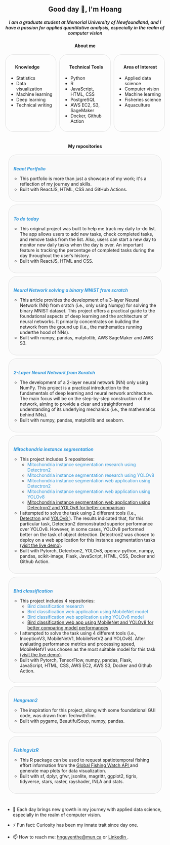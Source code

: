 <h2 align="center">Good day 👋, I'm Hoang</h2>
<h5 align="center" style="font-weight: 600;"> I am a graduate student at Memorial University of Newfoundland, and I have a passion for applied quantitative analysis, especially in the realm of computer vision</h5>

<h4 align="center">About me</h4>

<!-- Main card container -->
<div style="display: flex; justify-content: space-between;">

  <!-- Left card: Knowledge -->
  <div style="flex: 1; padding: 10px; border: 1px solid #ddd; border-radius: 25px; margin-right: 10px;">
    <h4 style="padding-left:20px">Knowledge</h4>
    <ul>
      <li>Statistics</li>
      <li>Data visualization</li>
      <li>Machine learning</li>
      <li>Deep learning</li>
      <li>Technical writing</li>
    </ul>
  </div>

  <!-- Middle card: Technical Tools -->
  <div style="flex: 1; padding: 10px; border: 1px solid #ddd; border-radius: 25px; margin-right: 10px;">
    <h4 style="padding-left:20px">Technical Tools</h4>
    <ul>
      <li>Python</li>
      <li>R</li>
      <li>JavaScript, HTML, CSS</li>
      <li>PostgreSQL</li>
      <li>AWS EC2, S3, SageMaker</li>
      <li>Docker, Github Action</li>
    </ul>
  </div>

  <!-- Right card: Area of Interest -->
  <div style="flex: 1; padding: 10px; border: 1px solid #ddd; border-radius: 25px;">
    <h4 style="padding-left:20px">Area of Interest</h4>
    <ul>
      <li>Applied data science</li>
      <li>Computer vision</li>
      <li>Machine learning</li>
      <li>Fisheries science</li>
      <li>Aquaculture</li>      
    </ul>
  </div>

</div>

</br>

<h4 align="center">My repositories</h4>

<div style="margin: 10px; padding: 15px; border: 1px solid #ddd; border-radius: 25px; background-color: #f9f9f9;">
    <h5 style="margin-bottom: 5px; color: #2c3e50;">
        <a href="https://leoutas.github.io/react_portfolio/#" style="text-decoration: none; color: #3498db;">React Portfolio</a>
    </h5>
    <ul style="padding-left: 20px; list-style-type: circle;">
        <li>This portfolio is more than just a showcase of my work; it's a reflection of my journey and skills.</li>
        <li>Built with ReactJS, HTML, CSS and GitHub Actions.</li>
    </ul>
</div>

<div style="margin: 10px; padding: 15px; border: 1px solid #ddd; border-radius: 25px; background-color: #f9f9f9;">
    <h5 style="margin-bottom: 5px; color: #2c3e50;">
        <a href="https://todotoday0.netlify.app/" style="text-decoration: none; color: #3498db;">To do today</a>
    </h5>
    <ul style="padding-left: 20px; list-style-type: circle;">
        <li>This original project was built to help me track my daily to-do list. The app allows users to add new tasks, check completed tasks, and remove tasks from the list. Also, users can start a new day to monitor new daily tasks when the day is over. An important feature is tracking the percentage of completed tasks during the day throughout the user’s history.</li>
        <li>Built with ReactJS, HTML and CSS.</li>
    </ul>
</div>

<div style="margin: 10px; padding: 15px; border: 1px solid #ddd; border-radius: 25px; background-color: #f9f9f9;">
    <h5 style="margin-bottom: 5px; color: #2c3e50;">
        <a href="https://github.com/LeoUtas/sagemaker_binary_mnist.git" style="text-decoration: none; color: #3498db;">Neural Network solving a binary MNIST from scratch</a>
    </h5>
    <ul style="padding-left: 20px; list-style-type: circle;">
        <li> This article provides the development of a 3-layer Neural Network (NN) from sratch (i.e., only using Numpy) for solving the binary MNIST dataset. This project offers a practical guide to the foundational aspects of deep learning and the architecture of neural networks. It primarily concentrates on building the network from the ground up (i.e., the mathematics running underthe hood of NNs).</li>
        <li>Built with numpy, pandas, matplotlib, AWS SageMaker and AWS S3.</li>
    </ul>
</div>

<div style="margin: 10px; padding: 15px; border: 1px solid #ddd; border-radius: 25px; background-color: #f9f9f9;">
    <h5 style="margin-bottom: 5px; color: #2c3e50;">
        <a href="https://github.com/LeoUtas/2-layer_neural_network.git" style="text-decoration: none; color: #3498db;">2-Layer Neural Network from Scratch</a>
    </h5>
    <ul style="padding-left: 20px; list-style-type: circle;">
        <li> The development of a 2-layer neural network (NN) only using NumPy. This project is a practical introduction to the fundamentals of deep learning and neural network architecture. The main focus will be on the step-by-step construction of the network, aiming to provide a clear and straightforward understanding of its underlying mechanics (i.e., the mathematics behind NNs).</li>
        <li>Built with numpy, pandas, matplotlib and seaborn.</li>
    </ul>
</div>

<div style="margin: 10px; padding: 15px; border: 1px solid #ddd; border-radius: 25px; background-color: #f9f9f9;">
    <h5 style="margin-bottom: 5px; color: #2c3e50;">
        <a href="https://github.com/LeoUtas/Mitochondria_segmentation_flask_detectron2.git" style="text-decoration: none; color: #3498db;">Mitochondria instance segmentation</a>
    </h5>
    <ul style="padding-left: 20px; list-style-type: circle;">
        <li>This project includes 5 repositories:
            <ul>
                <li>
                <a href="https://github.com/LeoUtas/Mitochondria_segmentation_research_detectron2.git" style="text-decoration: none; color: #3498db;">Mitochondria instance segmentation research using Detectron2</a>
                </li>
                <li>
                <a href="https://github.com/LeoUtas/Mitochondria_segmentation_research_YOLOv8.git" style="text-decoration: none; color: #3498db;">Mitochondria instance segmentation research using YOLOv8</a>
                </li>                
                <li>
               <a href="https://github.com/LeoUtas/Mitochondria_segmentation_flask_detectron2.git" style="text-decoration: none; color: #3498db;">Mitochondria instance segmentation web application using Detectron2</a>
                </li>
                <li>
                <a href="https://github.com/LeoUtas/Mitochondria_segmentation_flask_YOLOv8.git" style="text-decoration: none; color: #3498db;">Mitochondria instance segmentation web application using YOLOv8</a>
                </li>
                <li>
                <a href="https://github.com/LeoUtas/Mitochondria_segmentation_flask_2models.git">Mitochondria instance segmentation web application using Detectron2 and YOLOv8 for better comparison</a>
                </li>
            </ul>
        </li>
        <li>
            I attempted to solve the task using 2 different tools (i.e., <a href="https://github.com/facebookresearch/detectron2/blob/main/README.md">Detectron</a> and <a href="https://github.com/ultralytics/ultralytics"> YOLOv8 </a>). The results indicated that, for this particular task, Detectron2 demonstrated superior performance over YOLOv8. However, in some cases, YOLOv8 performed better on the task of object detection.
            Detectron2 was chosen to deploy on a web application for this instance segmentation tasks <a href="https://mito-app-651cbfda9bde.herokuapp.com/">(visit the live demo)</a>.
        </li>
        <li>
            Built with Pytorch, Detectron2, YOLOv8, opencv-python, numpy, pandas, scikit-image, Flask, JavaScript, HTML, CSS, Docker and Github Action.
        </li>
    </ul>
</div>

<div style="margin: 10px; padding: 15px; border: 1px solid #ddd; border-radius: 25px; background-color: #f9f9f9;">
    <h5 style="margin-bottom: 5px; color: #2c3e50;">
        <a href="https://github.com/LeoUtas/bird_classification_flask_MobileNet.git" style="text-decoration: none; color: #3498db;">Bird classification</a>
    </h5>
    <ul style="padding-left: 20px; list-style-type: circle;">
        <li>This project includes 4 repositories:
            <ul>                
                <li>
                <a href="https://github.com/LeoUtas/bird_classification_research.git" style="text-decoration: none; color: #3498db;">Bird classification research</a>
                </li>
                <li>
                <a href="https://github.com/LeoUtas/bird_classification_flask_MobileNet.git" style="text-decoration: none; color: #3498db;">Bird classification web application using MobileNet model</a>
                </li>
                <li>
                <a href="https://github.com/LeoUtas/bird_classification_flask_YOLOv8.git" style="text-decoration: none; color: #3498db;">Bird classification web application using YOLOv8 model</a>
                </li>
                <li>
                <a href="https://github.com/LeoUtas/bird_classification_flask_2models.git">Bird classification web app using MobileNet and YOLOv8 for better comparing model performances</a>
                </li>                                
            </ul>
        </li>
        <li>
            I attempted to solve the task using 4 different tools (i.e., InceptionV3, MobileNetV1, MobileNetV2 and YOLOv8). After evaluating performance metrics and processing speed, MobileNetV1 was chosen as the most suitable model for this task <a href="https://bird-classification524-b310a542793a.herokuapp.com/">(visit the live demo)</a>.
        </li>
        <li>
            Built with Pytorch, TensorFlow, numpy, pandas, Flask, JavaScript, HTML, CSS, AWS EC2, AWS S3, Docker and Github Action.
        </li>
    </ul>
</div>

<div style="margin: 10px; padding: 15px; border: 1px solid #ddd; border-radius: 25px; background-color: #f9f9f9;">
    <h5 style="margin-bottom: 5px; color: #2c3e50;">
        <a href="https://github.com/LeoUtas/hangman2.git" style="text-decoration: none; color: #3498db;">Hangman2</a>
    </h5>
    <ul style="padding-left: 20px; list-style-type: circle;">
        <li>The inspiration for this project, along with some foundational GUI code, was drawn from TechwithTim.</li>
        <li>Built with pygame, BeautifulSoup, numpy, pandas.</li>
    </ul>
</div>

<div style="margin: 10px; padding: 15px; border: 1px solid #ddd; border-radius: 25px; background-color: #f9f9f9;">
    <h5 style="margin-bottom: 5px; color: #2c3e50;">
        <a href="https://github.com/LeoUtas/fishingvizr.git" style="text-decoration: none; color: #3498db;">FishingvizR</a>
    </h5>
    <ul style="padding-left: 20px; list-style-type: circle;">
        <li>This R package can be used to request spatiotemporal fishing effort information from the <a href="https://globalfishingwatch.org/our-apis/"> Global Fishing Watch API </a> and generate map plots for data visualization.</li>
        <li>Built with sf, dplyr, gfwr, jsonlite, magrittr, ggplot2, tigris, tidyverse, stars, raster, rayshader, INLA and stats.</li>
    </ul>
</div>

<br>

-   🌱 Each day brings new growth in my journey with applied data science, especially in the realm of computer vision.

-   ⚡ Fun fact: Curiosity has been my innate trait since day one.

-   📫 How to reach me: hnguyenthe@mun.ca or <a href="https://www.linkedin.com/in/hoangng84/"> LinkedIn </a>.

<!--
**LeoUtas/LeoUtas** is a ✨ _special_ ✨ repository because its `README.md` (this file) appears on your GitHub profile.

Here are some ideas to get you started:

-   🔭 I’m currently working on ...
-   🌱 I’m currently learning ...
-   👯 I’m looking to collaborate on ...
-   🤔 I’m looking for help with ...
-   💬 Ask me about ...
-   📫 How to reach me: ...
-   😄 Pronouns: ...
-   ⚡ Fun fact: ...
    -->
